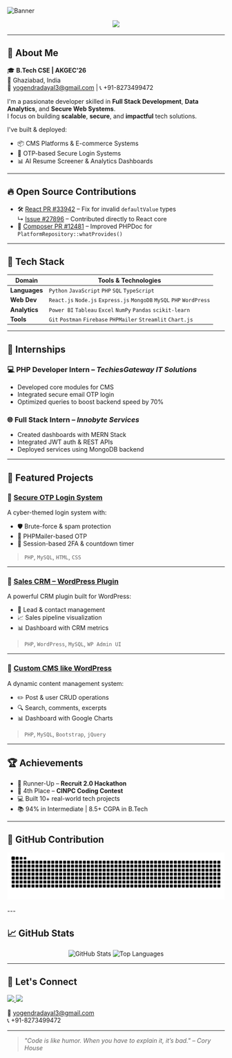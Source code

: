 <!-- Profile Banner -->
![Banner](https://capsule-render.vercel.app/api?type=waving&color=0:0f2027,100:2c5364&height=160&section=header&text=Yogendra%20Dayal&fontSize=40&fontColor=ffffff&animation=fadeIn)

<p align="center">
  <img src="https://readme-typing-svg.herokuapp.com?font=Fira+Code&size=22&duration=3000&pause=1000&center=true&width=440&lines=Full+Stack+Developer;Data+Analyst;Open+Source+Contributor;Tech+Enthusiast" />
</p>

---

## 👋 About Me

🎓 **B.Tech CSE | AKGEC'26**  
📍 Ghaziabad, India  
📧 [yogendradayal3@gmail.com](mailto:yogendradayal3@gmail.com) | 📞 +91-8273499472  

I'm a passionate developer skilled in **Full Stack Development**, **Data Analytics**, and **Secure Web Systems**.  
I focus on building **scalable**, **secure**, and **impactful** tech solutions.

I've built & deployed:

- 📦 CMS Platforms & E-commerce Systems  
- 🔐 OTP-based Secure Login Systems  
- 📊 AI Resume Screener & Analytics Dashboards  

---

## 🔥 Open Source Contributions

- 🛠️ [React PR #33942](https://github.com/facebook/react/pull/33942) – Fix for invalid `defaultValue` types  
  ↳ [Issue #27896](https://github.com/facebook/react/issues/27896) – Contributed directly to React core  
- 📌 [Composer PR #12481](https://github.com/composer/composer/pull/12481) – Improved PHPDoc for `PlatformRepository::whatProvides()`  

---

## 🧠 Tech Stack

| Domain | Tools & Technologies |
|-------|----------------------|
| **Languages** | `Python` `JavaScript` `PHP` `SQL` `TypeScript` |
| **Web Dev** | `React.js` `Node.js` `Express.js` `MongoDB` `MySQL` `PHP` `WordPress` |
| **Analytics** | `Power BI` `Tableau` `Excel` `NumPy` `Pandas` `scikit-learn` |
| **Tools** | `Git` `Postman` `Firebase` `PHPMailer` `Streamlit` `Chart.js` |

---

## 💼 Internships

### 💻 **PHP Developer Intern** – *TechiesGateway IT Solutions*  
- Developed core modules for CMS  
- Integrated secure email OTP login  
- Optimized queries to boost backend speed by 70%  

### 🌐 **Full Stack Intern** – *Innobyte Services*  
- Created dashboards with MERN Stack  
- Integrated JWT auth & REST APIs  
- Deployed services using MongoDB backend  

---

## 🚀 Featured Projects

### 🔐 [Secure OTP Login System](https://github.com/yogendradayal/cyberSecureLoginSystem)
A cyber-themed login system with:
- 🛡️ Brute-force & spam protection  
- 📩 PHPMailer-based OTP  
- 🔐 Session-based 2FA & countdown timer  
> `PHP`, `MySQL`, `HTML`, `CSS`

---

### 🔌 [Sales CRM – WordPress Plugin](https://github.com/yogendradayal/sales_crm_wordpress)
A powerful CRM plugin built for WordPress:
- 🎯 Lead & contact management  
- 📈 Sales pipeline visualization  
- 📊 Dashboard with CRM metrics  
> `PHP`, `WordPress`, `MySQL`, `WP Admin UI`

---

### 📘 [Custom CMS like WordPress](https://github.com/yogendradayal/contentManagementSystem)
A dynamic content management system:
- ✏️ Post & user CRUD operations  
- 🔍 Search, comments, excerpts  
- 📊 Dashboard with Google Charts  
> `PHP`, `MySQL`, `Bootstrap`, `jQuery`

---

## 🏆 Achievements

- 🥇 Runner-Up – **Recruit 2.0 Hackathon**  
- 🥉 4th Place – **CINPC Coding Contest**  
- 💻 Built 10+ real-world tech projects  
- 📚 94% in Intermediate | 8.5+ CGPA in B.Tech  

---
## 🐍 GitHub Contribution

<p align="center">
  <img src="https://raw.githubusercontent.com/yogendradayal/yogendradayal/output/snake.svg"/>
</p>
---

## 📈 GitHub Stats

<p align="center">
  <img src="https://github-readme-stats.vercel.app/api?username=yogendradayal&show_icons=true&theme=radical" alt="GitHub Stats" height="165"/>
  <img src="https://github-readme-stats.vercel.app/api/top-langs/?username=yogendradayal&layout=compact&theme=radical" alt="Top Languages" height="165"/>
</p>

---


## 🔗 Let's Connect

<p align="left">
  <a href="https://www.linkedin.com/in/yogendra" target="_blank">
    <img src="https://img.shields.io/badge/LinkedIn-blue?style=for-the-badge&logo=linkedin" />
  </a>
  <a href="https://github.com/yogendradayal" target="_blank">
    <img src="https://img.shields.io/badge/GitHub-black?style=for-the-badge&logo=github" />
  </a>
</p>

📧 [yogendradayal3@gmail.com](mailto:yogendradayal3@gmail.com)  
📞 +91-8273499472

---

> *"Code is like humor. When you have to explain it, it’s bad." – Cory House*

